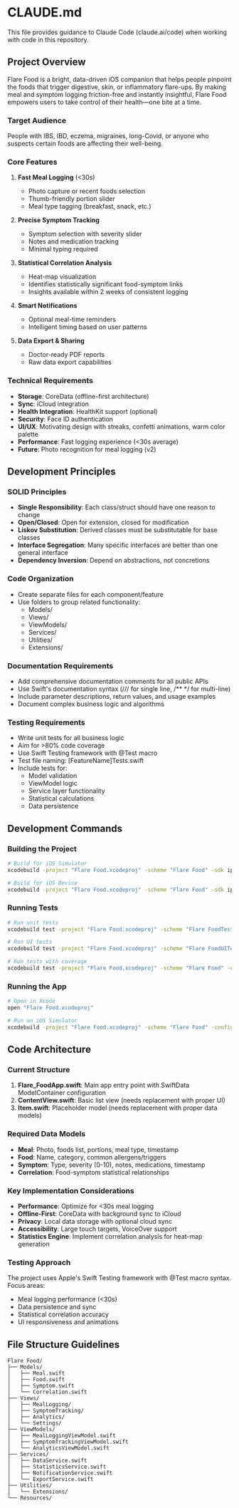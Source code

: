 # CLAUDE.md

This file provides guidance to Claude Code (claude.ai/code) when working with code in this repository.

## Project Overview

Flare Food is a bright, data-driven iOS companion that helps people pinpoint the foods that trigger digestive, skin, or inflammatory flare-ups. By making meal and symptom logging friction-free and instantly insightful, Flare Food empowers users to take control of their health—one bite at a time.

### Target Audience
People with IBS, IBD, eczema, migraines, long-Covid, or anyone who suspects certain foods are affecting their well-being.

### Core Features

1. **Fast Meal Logging** (<30s)
   - Photo capture or recent foods selection
   - Thumb-friendly portion slider
   - Meal type tagging (breakfast, snack, etc.)

2. **Precise Symptom Tracking**
   - Symptom selection with severity slider
   - Notes and medication tracking
   - Minimal typing required

3. **Statistical Correlation Analysis**
   - Heat-map visualization
   - Identifies statistically significant food-symptom links
   - Insights available within 2 weeks of consistent logging

4. **Smart Notifications**
   - Optional meal-time reminders
   - Intelligent timing based on user patterns

5. **Data Export & Sharing**
   - Doctor-ready PDF reports
   - Raw data export capabilities

### Technical Requirements

- **Storage**: CoreData (offline-first architecture)
- **Sync**: iCloud integration
- **Health Integration**: HealthKit support (optional)
- **Security**: Face ID authentication
- **UI/UX**: Motivating design with streaks, confetti animations, warm color palette
- **Performance**: Fast logging experience (<30s average)
- **Future**: Photo recognition for meal logging (v2)

## Development Principles

### SOLID Principles
- **Single Responsibility**: Each class/struct should have one reason to change
- **Open/Closed**: Open for extension, closed for modification
- **Liskov Substitution**: Derived classes must be substitutable for base classes
- **Interface Segregation**: Many specific interfaces are better than one general interface
- **Dependency Inversion**: Depend on abstractions, not concretions

### Code Organization
- Create separate files for each component/feature
- Use folders to group related functionality:
  - Models/
  - Views/
  - ViewModels/
  - Services/
  - Utilities/
  - Extensions/

### Documentation Requirements
- Add comprehensive documentation comments for all public APIs
- Use Swift's documentation syntax (/// for single line, /** */ for multi-line)
- Include parameter descriptions, return values, and usage examples
- Document complex business logic and algorithms

### Testing Requirements
- Write unit tests for all business logic
- Aim for >80% code coverage
- Use Swift Testing framework with @Test macro
- Test file naming: [FeatureName]Tests.swift
- Include tests for:
  - Model validation
  - ViewModel logic
  - Service layer functionality
  - Statistical calculations
  - Data persistence

## Development Commands

### Building the Project
```bash
# Build for iOS Simulator
xcodebuild -project "Flare Food.xcodeproj" -scheme "Flare Food" -sdk iphonesimulator -configuration Debug build

# Build for iOS Device
xcodebuild -project "Flare Food.xcodeproj" -scheme "Flare Food" -sdk iphoneos -configuration Debug build
```

### Running Tests
```bash
# Run unit tests
xcodebuild test -project "Flare Food.xcodeproj" -scheme "Flare FoodTests" -destination 'platform=iOS Simulator,name=iPhone 15'

# Run UI tests
xcodebuild test -project "Flare Food.xcodeproj" -scheme "Flare FoodUITests" -destination 'platform=iOS Simulator,name=iPhone 15'

# Run tests with coverage
xcodebuild test -project "Flare Food.xcodeproj" -scheme "Flare Food" -destination 'platform=iOS Simulator,name=iPhone 15' -enableCodeCoverage YES
```

### Running the App
```bash
# Open in Xcode
open "Flare Food.xcodeproj"

# Run on iOS Simulator
xcodebuild -project "Flare Food.xcodeproj" -scheme "Flare Food" -configuration Debug -destination 'platform=iOS Simulator,name=iPhone 15' run
```

## Code Architecture

### Current Structure
1. **Flare_FoodApp.swift**: Main app entry point with SwiftData ModelContainer configuration
2. **ContentView.swift**: Basic list view (needs replacement with proper UI)
3. **Item.swift**: Placeholder model (needs replacement with proper data models)

### Required Data Models
- **Meal**: Photo, foods list, portions, meal type, timestamp
- **Food**: Name, category, common allergens/triggers
- **Symptom**: Type, severity (0-10), notes, medications, timestamp
- **Correlation**: Food-symptom statistical relationships

### Key Implementation Considerations
- **Performance**: Optimize for <30s meal logging
- **Offline-First**: CoreData with background sync to iCloud
- **Privacy**: Local data storage with optional cloud sync
- **Accessibility**: Large touch targets, VoiceOver support
- **Statistics Engine**: Implement correlation analysis for heat-map generation

### Testing Approach
The project uses Apple's Swift Testing framework with @Test macro syntax. Focus areas:
- Meal logging performance (<30s)
- Data persistence and sync
- Statistical correlation accuracy
- UI responsiveness and animations

## File Structure Guidelines

```
Flare Food/
├── Models/
│   ├── Meal.swift
│   ├── Food.swift
│   ├── Symptom.swift
│   └── Correlation.swift
├── Views/
│   ├── MealLogging/
│   ├── SymptomTracking/
│   ├── Analytics/
│   └── Settings/
├── ViewModels/
│   ├── MealLoggingViewModel.swift
│   ├── SymptomTrackingViewModel.swift
│   └── AnalyticsViewModel.swift
├── Services/
│   ├── DataService.swift
│   ├── StatisticsService.swift
│   ├── NotificationService.swift
│   └── ExportService.swift
├── Utilities/
│   └── Extensions/
└── Resources/
```